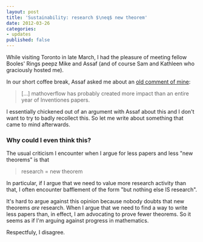 ```yaml
---
layout: post
title: 'Sustainability: research $\neq$ new theorem'
date: 2012-03-26
categories:
- updates
published: false
---
```


While visiting Toronto in late March, I had the pleasure of meeting fellow Booles' Rings peepz Mike and Assaf (and of course Sam and Kathleen who graciously hosted me).

In our short coffee break, Assaf asked me about an [old comment of mine](http://boolesrings.org/krautzberger/2012/01/29/a-comment-on-tim-gowerss-blog/#comment-451968126):

> [...] mathoverflow has probably created more impact than an entire year of Inventiones papers.

I essentially chickened out of an argument with Assaf about this and I don't want to try to badly recollect this. So let me write about something that came to mind afterwards.

### Why could I even think this?

The usual criticism I encounter when I argue for less papers and less "new theorems" is that

> research = new theorem

In particular, if I argue that we need to value more research activity than that, I often encounter bafflement of the form "but nothing else IS research".

It's hard to argue against this opinion because nobody doubts that new theorems _are_ research. When I argue that we need to find a way to write less papers than, in effect, I am advocating to prove fewer theorems. So it seems as if I'm arguing against progress in mathematics.

Respectfuly, I disagree.
